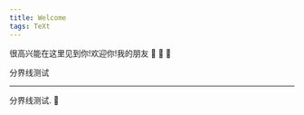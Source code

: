 ```yaml
---
title: Welcome
tags: TeXt
---
```


很高兴能在这里见到你!欢迎你!我的朋友 :ghost: :ghost: :ghost:

分界线测试

<!--more-->

---

分界线测试. :star2:
